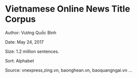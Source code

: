# Vietnamese Online News Title Corpus

Author: Vương Quốc Bình
 
Date: May 24, 2017

Size: 1.2 million sentences.

Sort: Alphabet

Source: vnexpress,zing.vn, baonghean.vn, baoquangngai.vn ...
